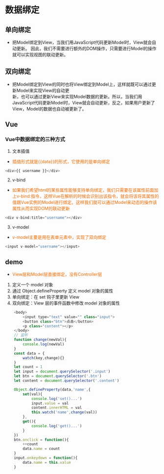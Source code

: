 # 数据绑定

## 单向绑定
  + 把Model绑定到View，当我们用JavaScript代码更新Model时，View就会自动更新。
    因此，我们不需要进行额外的DOM操作，只需要进行Model的操作就可以实现视图的联动更新。
## 双向绑定
  + 把Model绑定到View的同时也将View绑定到Model上，这样就既可以通过更新Model来实现View的自动更  
    新，也可以通过更新View来实现Model数据的更新。所以，当我们用JavaScript代码更新Model时，View就会自动更新，反之，如果用户更新了View，Model的数据也自动被更新了。

## Vue
### Vue中数据绑定的三种方式
  1. 文本插值
  - <span style="color:#e96900;">插值形式就是{{data}}的形式，它使用的是单向绑定</span>
  ```js
  <div>{{ username }}</div>
  ```
  2. v-bind
  - <span style="color:#e96900;">如果我们希望html的某些属性能够支持单向绑定，我们只需要在该属性前面加上v-bind:指令，这样Vue在解析的时候会识别出该指令，就会将该将其属性的值跟Vue实例的Model进行绑定。这样我们就可以通过Model来动态的操作该属性从而实现DOM的联动更新</span>
  ```js
  <div v-bind:title="username"></div>
  ```
  3. v-model
  - <span style="color:#e96900;">v-model主要是用在表单元素中，实现了双向绑定</span>
  ```js
  <input v-model="username"></input>
  ```
## demo
  - <span style="color:#e96900;">View层和Model层直接绑定，没有Controller层</span>
  1. 定义一个 model 对象
  2. 通过 Object.defineProperty 定义 model 对象的属性
  3. 单向绑定：在 set 钩子里更新 View
  4. 双向绑定：View 层的事件函数中修改 model 对象的属性
```js
    <body>
        <input type="text" value="" class="input">
        <button class="btn">点击</button>
        <p class="content"></p>
    </body>
    // 监听
    function change(newVal){
        console.log(newVal)
    }
    const data = {
        watch(key,change){}
    }
    let count = 1
    let input = document.querySelector('.input')
    let btn = document.querySelector('.btn')
    let content = document.querySelector('.content')

    Object.defineProperty(data,'name',{
        set(val){
            console.log('set()...')
            input.value = val
            content.innerHTML = val
            this.watch('name',change(val))
        },
        get(){
            console.log('get()...')
        }
    })
    btn.onclick = function(){
        ++count
        data.name = count
    }
    input.onkeydown = function(){
        data.name = this.value
    }
```
